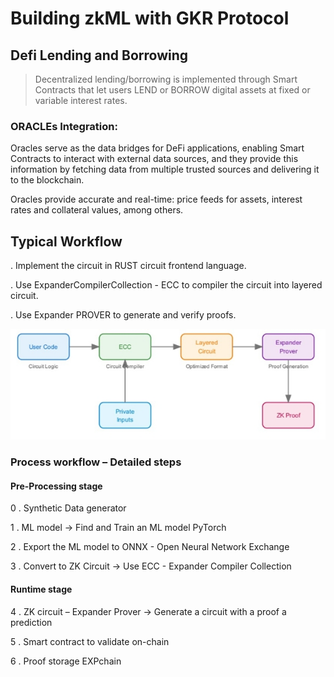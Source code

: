 # Building zkML with GKR Protocol



## Defi Lending and Borrowing

> Decentralized lending/borrowing is implemented through Smart Contracts that let users LEND or BORROW digital assets at fixed or variable interest rates.

### ORACLEs Integration:

Oracles serve as the data bridges for DeFi applications, enabling Smart Contracts to interact with external data sources, and they provide this information by fetching data from multiple trusted sources and delivering it to the blockchain.

Oracles provide accurate and real-time: price feeds for assets, interest rates and collateral values, among others.

## Typical Workflow

. Implement the circuit in RUST circuit frontend language.

. Use ExpanderCompilerCollection - ECC to compiler the circuit into layered circuit.

. Use Expander PROVER to generate and verify proofs.

![](./process_ExpanderCircuit.jpg)

### Process workflow – Detailed steps
#### Pre-Processing stage

0 . Synthetic Data generator

1 . ML model -> Find and Train an ML model PyTorch

2 . Export the ML model to ONNX - Open Neural Network Exchange

3 . Convert to ZK Circuit -> Use ECC - Expander Compiler Collection

#### Runtime stage

4 . ZK circuit – Expander Prover -> Generate a circuit with a proof a prediction

5 . Smart contract to validate on-chain

6 . Proof storage EXPchain



